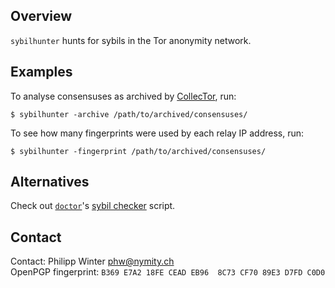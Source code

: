 Overview
--------
`sybilhunter` hunts for sybils in the Tor anonymity network.

Examples
--------
To analyse consensuses as archived by
[CollecTor](https://collector.torproject.org), run:

    $ sybilhunter -archive /path/to/archived/consensuses/

To see how many fingerprints were used by each relay IP address, run:

    $ sybilhunter -fingerprint /path/to/archived/consensuses/

Alternatives
------------

Check out [`doctor`](https://gitweb.torproject.org/doctor.git/)'s [sybil
checker](https://gitweb.torproject.org/doctor.git/tree/sybil_checker.py) script.

Contact
-------
Contact: Philipp Winter <phw@nymity.ch>  
OpenPGP fingerprint: `B369 E7A2 18FE CEAD EB96  8C73 CF70 89E3 D7FD C0D0`
